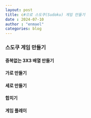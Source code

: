 ```yaml
---
layout: post
title: c#으로 스도쿠(Sudoku) 게임 만들기
date : 2024-07-10
author : "enmael"
categories: blog
---
```

<h3>스도쿠 게임 만들기 </h3>

<h4>중복없는 3X3 배열 만들기</h4>
<h4>가로 만들기</h4>
<h4>세로 만들기</h4>
<h4>합치기</h4>
<h4>게임 플레이</h4>

